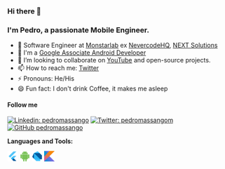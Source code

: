 ### Hi there 👋

### I'm Pedro, a passionate Mobile Engineer.

- 🔭  Software Engineer at [Monstarlab](https://monstar-lab.com/global/) ex [NevercodeHQ](https://github.com/NevercodeHQ), [NEXT Solutions](https://github.com/nextbss)
- 🥇 I'm a [Google Associate Android Developer](https://www.credential.net/019829f6-f752-41e2-9f11-18adb584664a)
- 👯  I’m looking to collaborate on [YouTube](https://www.youtube.com/channel/UCBiJzXGvkuT9aG2Yq8BYYnQ) and open-source projects.
- 📫  How to reach me: [Twitter](https://twitter.com/pedromassangom)
- ⚡ Pronouns: He/His
- 😄 Fun fact: I don't drink Coffee, it makes me asleep

<!--- 📖  Currently learning: JavaScript -->

#### Follow me
[![Linkedin: pedromassango](https://img.shields.io/badge/-pedromassango-blue?style=flat-square&logo=Linkedin&logoColor=white&link=https://www.linkedin.com/in/pedromassango/)](https://www.linkedin.com/in/pedromassango/)
[![Twitter: pedromassangom](https://img.shields.io/twitter/follow/pedromassangom?style=social)](https://twitter.com/pedromassangom)
[![GitHub pedromassango](https://img.shields.io/github/followers/pedromassango?label=follow&style=social)](https://github.com/pedromassango)

**Languages and Tools:**  

<code><img height="24" src="https://raw.githubusercontent.com/github/explore/80688e429a7d4ef2fca1e82350fe8e3517d3494d/topics/flutter/flutter.png"></code>
<code><img height="24" src="https://raw.githubusercontent.com/github/explore/80688e429a7d4ef2fca1e82350fe8e3517d3494d/topics/android/android.png"></code>
<code><img height="24" src="https://raw.githubusercontent.com/github/explore/80688e429a7d4ef2fca1e82350fe8e3517d3494d/topics/dart/dart.png"></code>
<code><img height="24" src="https://raw.githubusercontent.com/github/explore/80688e429a7d4ef2fca1e82350fe8e3517d3494d/topics/kotlin/kotlin.png"></code>
